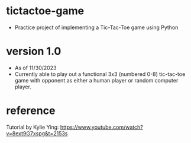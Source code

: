 # tictactoe-game
- Practice project of implementing a Tic-Tac-Toe game using Python

# version 1.0
- As of 11/30/2023
- Currently able to play out a functional 3x3 (numbered 0-8) tic-tac-toe game with opponent as either a human player or random computer player.

# reference
Tutorial by Kylie Ying: https://www.youtube.com/watch?v=8ext9G7xspg&t=2153s
